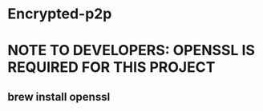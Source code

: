 # Encrypted-p2p

# NOTE TO DEVELOPERS: OPENSSL IS REQUIRED FOR THIS PROJECT
## brew install openssl
###